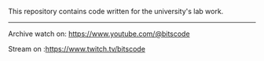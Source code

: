 This repository contains code written for the university's lab work.

--------------------------------------------------------------------


Archive watch on: https://www.youtube.com/@bitscode





Stream on :https://www.twitch.tv/bitscode
